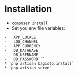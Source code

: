 # Installation
* `composer install`
* Set you env file variables:
```-   APP_TIMEZONE
-   APP_LOCALE
-   LOG_CHANNEL
-   APP_CURRENCY
-   DB_DATABASE
-   DB_USERNAME
-   DB_PASSWORD```
* `php artisan bagisto:install`
* `php artsian serve`
